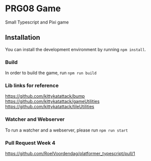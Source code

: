 # PRG08 Game

Small Typescript and Pixi game

## Installation
You can install the development environment by running `npm install`.

### Build
In order to build the game, run `npm run build`

### Lib links for reference
https://github.com/kittykatattack/bump
https://github.com/kittykatattack/gameUtilities
https://github.com/kittykatattack/tileUtilities

### Watcher and Webserver
To run a watcher and a webserver, please run `npm run start`

### Pull Request Week 4
https://github.com/RoelVoordendag/platformer_typescript/pull/1
